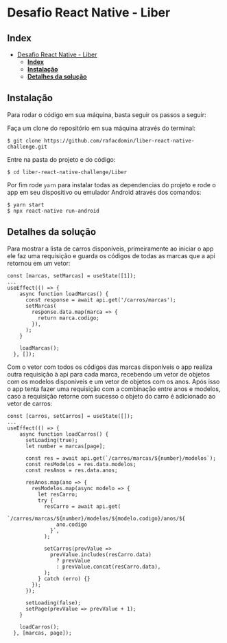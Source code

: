 # Desafio React Native - Liber

## **Index**
- [Desafio React Native - Liber](#desafio-react-native---liber)
  - [**Index**](#index)
  - [**Instalação**](#instala%c3%a7%c3%a3o)
  - [**Detalhes da solução**](#detalhes-da-solu%c3%a7%c3%a3o)


## **Instalação**

Para rodar o código em sua máquina, basta seguir os passos a seguir:

Faça um clone do repositório em sua máquina através do terminal:
```
$ git clone https://github.com/rafacdomin/liber-react-native-challenge.git
```
Entre na pasta do projeto e do código:
```
$ cd liber-react-native-challenge/Liber
```
Por fim rode ```yarn``` para instalar todas as dependencias do projeto e rode o app em seu dispositivo ou emulador Android através dos comandos:
```
$ yarn start
$ npx react-native run-android
```

## **Detalhes da solução**

Para mostrar a lista de carros disponíveis, primeiramente ao iniciar o app ele faz uma requisição e guarda os códigos de todas as marcas que a api retornou em um vetor:

```
const [marcas, setMarcas] = useState([1]);
...
useEffect(() => {
    async function loadMarcas() {
      const response = await api.get('/carros/marcas');
      setMarcas(
        response.data.map(marca => {
          return marca.codigo;
        }),
      );
    }

    loadMarcas();
  }, []);
  ```


Com o vetor com todos os códigos das marcas disponíveis o app realiza outra requisição à api para cada marca, recebendo um vetor de objetos com os modelos disponiveis e um vetor de objetos com os anos. Após isso o app tenta fazer uma requisição com a combinação entre anos e modelos, caso a requisição retorne com sucesso o objeto do carro é adicionado ao vetor de carros:
```
const [carros, setCarros] = useState([]);
...
useEffect(() => {
    async function loadCarros() {
      setLoading(true);
      let number = marcas[page];

      const res = await api.get(`/carros/marcas/${number}/modelos`);
      const resModelos = res.data.modelos;
      const resAnos = res.data.anos;

      resAnos.map(ano => {
        resModelos.map(async modelo => {
          let resCarro;
          try {
            resCarro = await api.get(
              `/carros/marcas/${number}/modelos/${modelo.codigo}/anos/${
                ano.codigo
              }`,
            );

            setCarros(prevValue =>
              prevValue.includes(resCarro.data)
                ? prevValue
                : prevValue.concat(resCarro.data),
            );
          } catch (erro) {}
        });
      });

      setLoading(false);
      setPage(prevValue => prevValue + 1);
    }

    loadCarros();
  }, [marcas, page]);
  ```
